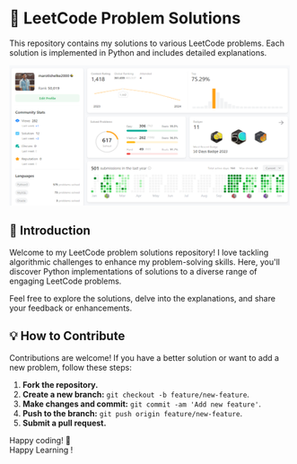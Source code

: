 # 🚀 LeetCode Problem Solutions

This repository contains my solutions to various LeetCode problems. Each solution is implemented in Python and includes detailed explanations.

<img src="images/leet-code dashboard.png" alt="Leet Code Dashboard" width=500, height=250>


## 🌟 Introduction

Welcome to my LeetCode problem solutions repository! I love tackling algorithmic challenges to enhance my problem-solving skills. Here, you'll discover Python implementations of solutions to a diverse range of engaging LeetCode problems.

Feel free to explore the solutions, delve into the explanations, and share your feedback or enhancements.

## 💡 How to Contribute

Contributions are welcome! If you have a better solution or want to add a new problem, follow these steps:

1. **Fork the repository.**
2. **Create a new branch:** `git checkout -b feature/new-feature`.
3. **Make changes and commit:** `git commit -am 'Add new feature'`.
4. **Push to the branch:** `git push origin feature/new-feature`.
5. **Submit a pull request.**

Happy coding! 🚀 
<br>
Happy Learning !
